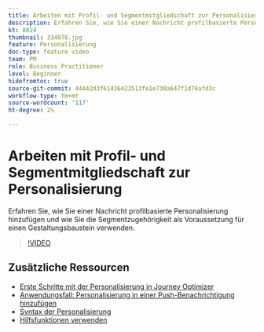 ```yaml
---
title: Arbeiten mit Profil- und Segmentmitgliedschaft zur Personalisierung
description: Erfahren Sie, wie Sie einer Nachricht profilbasierte Personalisierung hinzufügen und wie Sie die Segmentzugehörigkeit als Voraussetzung für einen Gestaltungsbaustein verwenden.
kt: 8024
thumbnail: 334078.jpg
feature: Personalisierung
doc-type: feature video
team: PM
role: Business Practitioner
level: Beginner
hidefromtoc: true
source-git-commit: 44442d3f61436423513fe1e730a647f1d76afd3c
workflow-type: tm+mt
source-wordcount: '117'
ht-degree: 2%

---
```



# Arbeiten mit Profil- und Segmentmitgliedschaft zur Personalisierung

Erfahren Sie, wie Sie einer Nachricht profilbasierte Personalisierung hinzufügen und wie Sie die Segmentzugehörigkeit als Voraussetzung für einen Gestaltungsbaustein verwenden.

>[!VIDEO](https://video.tv.adobe.com/v/334078?quality=12)

## Zusätzliche Ressourcen

* [Erste Schritte mit der Personalisierung in Journey Optimizer](https://experienceleague.adobe.com/docs/journey-optimizer/using/create-messages/personalization/personalize.html)
* [Anwendungsfall: Personalisierung in einer Push-Benachrichtigung hinzufügen](https://experienceleague.corp.adobe.com/docs/journey-optimizer/using/create-messages/personalization/personalization-use-case.html)
* [Syntax der Personalisierung](https://experienceleague.adobe.com/docs/journey-optimizer/using/create-messages/personalization/personalization-syntax.html)
* [Hilfsfunktionen verwenden](https://experienceleague-review.corp.adobe.com/docs/journey-optimizer/using/create-messages/personalization/functions/functions.html)
